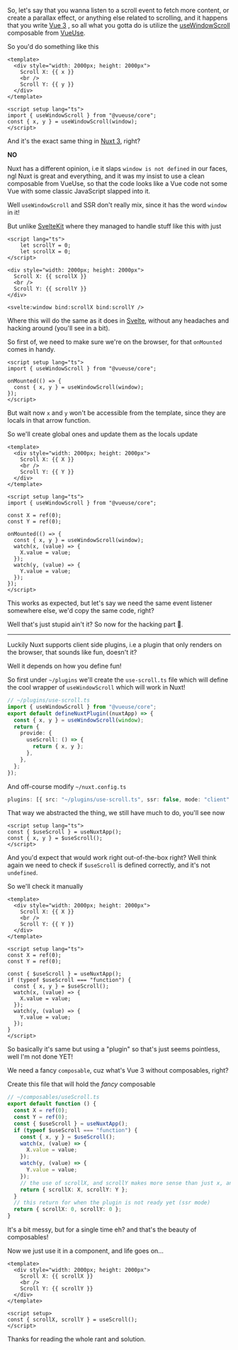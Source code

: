 So, let's say that you wanna listen to a scroll event to fetch more content, or create a parallax effect, or anything else related to scrolling, and it happens that you write [Vue 3](https://vuejs.org/) , so all what you gotta do is utilize the [useWindowScroll](https://vueuse.org/core/useWindowScroll/) composable from [VueUse](https://vueuse.org).

So you'd do something like this

```vue
<template>
  <div style="width: 2000px; height: 2000px">
    Scroll X: {{ x }}
    <br />
    Scroll Y: {{ y }}
  </div>
</template>

<script setup lang="ts">
import { useWindowScroll } from "@vueuse/core";
const { x, y } = useWindowScroll(window);
</script>
```

And it's the exact same thing in [Nuxt 3](https://nuxt.com/), right?

**NO**

Nuxt has a different opinion, i.e it slaps `window is not defined` in our faces, ngl Nuxt is great and everything, and it was my insist to use a clean composable from VueUse, so that the code looks like a Vue code not some Vue with some classic JavaScript slapped into it.

Well `useWindowScroll` and SSR don't really mix, since it has the word `window` in it!

But unlike [SvelteKit](https://kit.svelte.dev/) where they managed to handle stuff like this with just

```svelte
<script lang="ts">
    let scrollY = 0;
    let scrollX = 0;
</script>

<div style="width: 2000px; height: 2000px">
  Scroll X: {{ scrollX }}
  <br />
  Scroll Y: {{ scrollY }}
</div>

<svelte:window bind:scrollX bind:scrollY />
```

Where this will do the same as it does in [Svelte](https://svelte.dev/), without any headaches and hacking around (you'll see in a bit).

So first of, we need to make sure we're on the browser, for that `onMounted` comes in handy.

```vue
<script setup lang="ts">
import { useWindowScroll } from "@vueuse/core";

onMounted(() => {
  const { x, y } = useWindowScroll(window);
});
</script>
```

But wait now `x` and `y` won't be accessible from the template, since they are locals in that arrow function.

So we'll create global ones and update them as the locals update

```vue
<template>
  <div style="width: 2000px; height: 2000px">
    Scroll X: {{ X }}
    <br />
    Scroll Y: {{ Y }}
  </div>
</template>

<script setup lang="ts">
import { useWindowScroll } from "@vueuse/core";

const X = ref(0);
const Y = ref(0);

onMounted(() => {
  const { x, y } = useWindowScroll(window);
  watch(x, (value) => {
    X.value = value;
  });
  watch(y, (value) => {
    Y.value = value;
  });
});
</script>
```

This works as expected, but let's say we need the same event listener somewhere else, we'd copy the same code, right?

Well that's just stupid ain't it? So now for the hacking part 🎉.

---

Luckily Nuxt supports client side plugins, i.e a plugin that only renders on the browser, that sounds like fun, doesn't it?

Well it depends on how you define fun!

So first under `~/plugins` we'll create the `use-scroll.ts` file which will define the cool wrapper of `useWindowScroll` which will work in Nuxt!

```ts
// ~/plugins/use-scroll.ts
import { useWindowScroll } from "@vueuse/core";
export default defineNuxtPlugin((nuxtApp) => {
  const { x, y } = useWindowScroll(window);
  return {
    provide: {
      useScroll: () => {
        return { x, y };
      },
    },
  };
});
```

And off-course modify `~/nuxt.config.ts`

```ts
plugins: [{ src: "~/plugins/use-scroll.ts", ssr: false, mode: "client" }];
```

That way we abstracted the thing, we still have much to do, you'll see now

```vue
<script setup lang="ts">
const { $useScroll } = useNuxtApp();
const { x, y } = $useScroll();
</script>
```

And you'd expect that would work right out-of-the-box right? Well think again we need to check if `$useScroll` is defined correctly, and it's not `undefined`.

So we'll check it manually

```vue
<template>
  <div style="width: 2000px; height: 2000px">
    Scroll X: {{ X }}
    <br />
    Scroll Y: {{ Y }}
  </div>
</template>

<script setup lang="ts">
const X = ref(0);
const Y = ref(0);

const { $useScroll } = useNuxtApp();
if (typeof $useScroll === "function") {
  const { x, y } = $useScroll();
  watch(x, (value) => {
    X.value = value;
  });
  watch(y, (value) => {
    Y.value = value;
  });
}
</script>
```

So basically it's same but using a "plugin" so that's just seems pointless, well I'm not done YET!

We need a fancy `composable`, cuz what's Vue 3 without composables, right?

Create this file that will hold the _fancy_ composable

```ts
// ~/composables/useScroll.ts
export default function () {
  const X = ref(0);
  const Y = ref(0);
  const { $useScroll } = useNuxtApp();
  if (typeof $useScroll === "function") {
    const { x, y } = $useScroll();
    watch(x, (value) => {
      X.value = value;
    });
    watch(y, (value) => {
      Y.value = value;
    });
    // the use of scrollX, and scrollY makes more sense than just x, and y
    return { scrollX: X, scrollY: Y };
  }
  // this return for when the plugin is not ready yet (ssr mode)
  return { scrollX: 0, scrollY: 0 };
}
```

It's a bit messy, but for a single time eh? and that's the beauty of composables!

Now we just use it in a component, and life goes on...

```vue
<template>
  <div style="width: 2000px; height: 2000px">
    Scroll X: {{ scrollX }}
    <br />
    Scroll Y: {{ scrollY }}
  </div>
</template>

<script setup>
const { scrollX, scrollY } = useScroll();
</script>
```

Thanks for reading the whole rant and solution.
